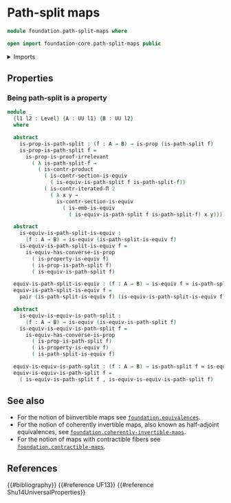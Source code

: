 # Path-split maps

```agda
module foundation.path-split-maps where

open import foundation-core.path-split-maps public
```

<details><summary>Imports</summary>

```agda
open import foundation.dependent-pair-types
open import foundation.equivalences
open import foundation.iterated-dependent-product-types
open import foundation.logical-equivalences
open import foundation.universe-levels

open import foundation-core.contractible-types
open import foundation-core.propositions
```

</details>

## Properties

### Being path-split is a property

```agda
module _
  {l1 l2 : Level} {A : UU l1} {B : UU l2}
  where

  abstract
    is-prop-is-path-split : (f : A → B) → is-prop (is-path-split f)
    is-prop-is-path-split f =
      is-prop-is-proof-irrelevant
        ( λ is-path-split-f →
          ( is-contr-product
            ( is-contr-section-is-equiv
              ( is-equiv-is-path-split f is-path-split-f))
            ( is-contr-iterated-Π 2
              ( λ x y →
                is-contr-section-is-equiv
                  ( is-emb-is-equiv
                    ( is-equiv-is-path-split f is-path-split-f) x y)))))

  abstract
    is-equiv-is-path-split-is-equiv :
      (f : A → B) → is-equiv (is-path-split-is-equiv f)
    is-equiv-is-path-split-is-equiv f =
      is-equiv-has-converse-is-prop
        ( is-property-is-equiv f)
        ( is-prop-is-path-split f)
        ( is-equiv-is-path-split f)

  equiv-is-path-split-is-equiv : (f : A → B) → is-equiv f ≃ is-path-split f
  equiv-is-path-split-is-equiv f =
    pair (is-path-split-is-equiv f) (is-equiv-is-path-split-is-equiv f)

  abstract
    is-equiv-is-equiv-is-path-split :
      (f : A → B) → is-equiv (is-equiv-is-path-split f)
    is-equiv-is-equiv-is-path-split f =
      is-equiv-has-converse-is-prop
        ( is-prop-is-path-split f)
        ( is-property-is-equiv f)
        ( is-path-split-is-equiv f)

  equiv-is-equiv-is-path-split : (f : A → B) → is-path-split f ≃ is-equiv f
  equiv-is-equiv-is-path-split f =
    ( is-equiv-is-path-split f , is-equiv-is-equiv-is-path-split f)
```

## See also

- For the notion of biinvertible maps see
  [`foundation.equivalences`](foundation.equivalences.md).
- For the notion of coherently invertible maps, also known as half-adjoint
  equivalences, see
  [`foundation.coherently-invertible-maps`](foundation.coherently-invertible-maps.md).
- For the notion of maps with contractible fibers see
  [`foundation.contractible-maps`](foundation.contractible-maps.md).

## References

{{#bibliography}} {{#reference UF13}} {{#reference Shu14UniversalProperties}}

